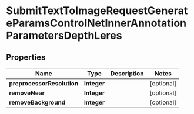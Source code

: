 

# SubmitTextToImageRequestGenerateParamsControlNetInnerAnnotationParametersDepthLeres


## Properties

| Name | Type | Description | Notes |
|------------ | ------------- | ------------- | -------------|
|**preprocessorResolution** | **Integer** |  |  [optional] |
|**removeNear** | **Integer** |  |  [optional] |
|**removeBackground** | **Integer** |  |  [optional] |



